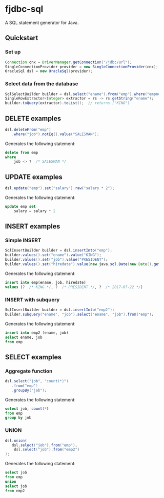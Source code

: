 # fjdbc-sql
A SQL statement generator for Java.

## Quickstart

### Set up
```java
Connection cnx = DriverManager.getConnection("/jdbc/url");
SingleConnectionProvider provider = new SingleConnectionProvider(cnx);
OracleSql dsl = new OracleSql(provider);
```

### Select data from the database
```java
SqlSelectBuilder builder = dsl.select("ename").from("emp").where("empno").eq().value(1);
SingleRowExtractor<Integer> extractor = rs -> rs.getString("ename");
builder.toQuery(extractor).toList();  // returns ["KING"]
```

## DELETE examples
```java
dsl.deleteFrom("emp")
   .where("job").notEq().value("SALESMAN");
````
Generates the following statement:
```SQL
delete from emp
where
    job <> ?  /* SALESMAN */
```


## UPDATE examples
```java
dsl.update("emp").set("salary").raw("salary * 2");
```
Generates the following statement:
```SQL
update emp set
    salary = salary * 2
```

## INSERT examples
### Simple INSERT
```java
SqlInsertBuilder builder = dsl.insertInto("emp");
builder.values().set("ename").value("KING");
builder.values().set("job").value("PRESIDENT");
builder.values().set("hiredate").value(new java.sql.Date(new Date().getTime()));
```
Generates the following statement:
```SQL
insert into emp(ename, job, hiredate)
values (?  /* KING */, ?  /* PRESIDENT */, ?  /* 2017-07-22 */)
```

### INSERT with subquery
```java
SqlInsertBuilder builder = dsl.insertInto("emp2");
builder.subquery("ename", "job").select("ename", "job").from("emp");
```
Generates the following statement:
```SQL
insert into emp2 (ename, job)
select ename, job
from emp
```

## SELECT examples
### Aggregate function
```java
dsl.select("job", "count(*)")
   .from("emp")
   .groupBy("job");
```
Generates the following statement:
```SQL
select job, count(*)
from emp
group by job
```

### UNION
```java
dsl.union(
   dsl.select("job").from("emp"),
	dsl.select("job").from("emp2")
);
```
Generates the following statement:
```SQL
select job
from emp
union
select job
from emp2
```
